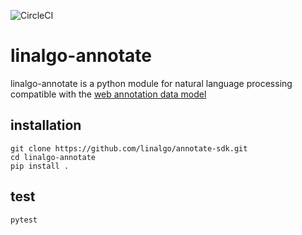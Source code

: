 ![CircleCI](https://circleci.com/gh/linalgo/annotate-sdk.svg?style=svg&circle-token=ef87d896267f3200b095b04954eb8f382ccbd884)

# linalgo-annotate

linalgo-annotate is a python module for natural language processing compatible with the 
[web annotation data model](https://www.w3.org/TR/annotation-model/)

## installation 

```
git clone https://github.com/linalgo/annotate-sdk.git
cd linalgo-annotate
pip install .
```

## test

```
pytest
```
